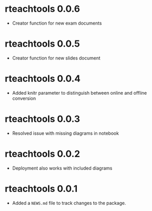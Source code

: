 # rteachtools 0.0.6

* Creator function for new exam documents

# rteachtools 0.0.5

* Creator function for new slides document

# rteachtools 0.0.4

* Added knitr parameter to distinguish between online and offline conversion

# rteachtools 0.0.3

* Resolved issue with missing diagrams in notebook

# rteachtools 0.0.2

* Deployment also works with included diagrams

# rteachtools 0.0.1

* Added a `NEWS.md` file to track changes to the package.
